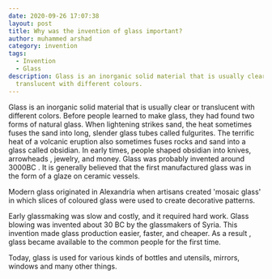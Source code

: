 ```yaml
---
date: 2020-09-26 17:07:38
layout: post
title: Why was the invention of glass important?
author: muhammed arshad
category: invention
tags:
  - Invention
  - Glass
description: Glass is an inorganic solid material that is usually clear or
  translucent with different colours.
---
```

Glass is an inorganic solid material that is usually clear or translucent with different colors. Before people learned to make glass, they had found two forms of natural glass. When lightening strikes sand, the heat sometimes fuses the sand into long, slender glass tubes called fulgurites. The terrific heat of a volcanic eruption also sometimes fuses rocks and sand into a glass called obsidian. In early times, people shaped obsidian into knives, arrowheads , jewelry, and money. Glass was probably invented around 3000BC . It is generally believed that the first manufactured glass was in the form of a glaze on ceramic vessels.

Modern glass originated in Alexandria when artisans created 'mosaic glass' in which slices of coloured glass were used to create decorative patterns.

Early glassmaking was slow and costly, and it required hard work. Glass blowing was invented about 30 BC by the glassmakers of Syria. This invention made glass production easier, faster, and cheaper. As a result , glass became available to the common people for the first time.

Today, glass is used for various kinds of bottles and utensils, mirrors, windows and many other things.